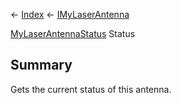 ← [Index](Api-Index) ← [IMyLaserAntenna](Sandbox.ModAPI.Ingame.IMyLaserAntenna)

[MyLaserAntennaStatus](Sandbox.ModAPI.Ingame.MyLaserAntennaStatus) Status

## Summary

Gets the current status of this antenna.

